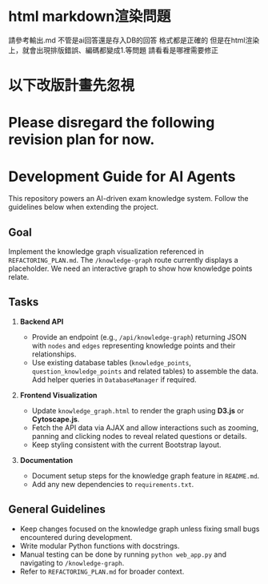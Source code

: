 # html markdown渲染問題

請參考輸出.md
不管是ai回答還是存入DB的回答
格式都是正確的
但是在html渲染上，就會出現排版錯誤、編碼都變成1.等問題
請看看是哪裡需要修正


# 以下改版計畫先忽視
# Please disregard the following revision plan for now.

# Development Guide for AI Agents

This repository powers an AI-driven exam knowledge system. Follow the guidelines below when extending the project.

## Goal
Implement the knowledge graph visualization referenced in `REFACTORING_PLAN.md`. The `/knowledge-graph` route currently displays a placeholder. We need an interactive graph to show how knowledge points relate.

## Tasks
1. **Backend API**
   - Provide an endpoint (e.g., `/api/knowledge-graph`) returning JSON with `nodes` and `edges` representing knowledge points and their relationships.
   - Use existing database tables (`knowledge_points`, `question_knowledge_points` and related tables) to assemble the data. Add helper queries in `DatabaseManager` if required.

2. **Frontend Visualization**
   - Update `knowledge_graph.html` to render the graph using **D3.js** or **Cytoscape.js**.
   - Fetch the API data via AJAX and allow interactions such as zooming, panning and clicking nodes to reveal related questions or details.
   - Keep styling consistent with the current Bootstrap layout.

3. **Documentation**
   - Document setup steps for the knowledge graph feature in `README.md`.
   - Add any new dependencies to `requirements.txt`.

## General Guidelines
- Keep changes focused on the knowledge graph unless fixing small bugs encountered during development.
- Write modular Python functions with docstrings.
- Manual testing can be done by running `python web_app.py` and navigating to `/knowledge-graph`.
- Refer to `REFACTORING_PLAN.md` for broader context.

